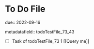 # To Do File

due:: 2022-09-16

metadatafield:: todoTestFile_73_43

- [ ] Task of todoTestFile_73 1 [[Query me]]
